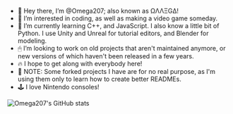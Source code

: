 - 👋 Hey there, I’m @Omega207; also known as ΩΛΛΞGΔ!
- 👀 I’m interested in coding, as well as making a video game someday.
- 🌱 I’m currently learning C++, and JavaScript. I also know a little bit of Python. I use Unity and Unreal for tutorial editors, and Blender for modeling.
- 🖱 I’m looking to work on old projects that aren't maintained anymore, or new versions of which haven't been released in a few years.
- 🔥 I hope to get along with everybody here!
- 📝 NOTE: Some forked projects I have are for no real purpose, as I'm using them only to learn how to create better READMEs.
- 🕹 I love Nintendo consoles!
<!---
Omega207/Omega207 is a ✨ special ✨ repository because its `README.md` (this file) appears on your GitHub profile.
You can click the Preview link to take a look at your changes.
--->
![Omega207's GitHub stats](https://github-readme-stats.vercel.app/api?username=omega207&show_icons=true&theme=tokyonight)

<!--- Themes: dark, radical, merko, gruvbox, tokyonight, onedark, cobalt, synthwave, highcontrast, dracula --->

